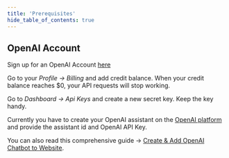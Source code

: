 ```yaml
---
title: 'Prerequisites'
hide_table_of_contents: true
---
```


## OpenAI Account

Sign up for an OpenAI Account [here](https://platform.openai.com/)

Go to your *Profile -> Billing* and add credit balance. When your credit balance reaches $0, your API requests will stop working. 

Go to *Dashboard -> Api Keys* and create a new secret key. Keep the key handy.

Currently you have to create your OpenAI assistant on the [OpenAI platform](https://platform.openai.com/assistants) and provide the assistant id and OpenAI API Key.

You can also read this comprehensive guide → [Create & Add OpenAI Chatbot to Website](https://predictabledialogs.com/learn/openai/website-chatbot-implementation#create--add-openai-chatbot-to-website).
